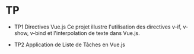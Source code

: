 # TP 
* TP1 Directives Vue.js
    Ce projet illustre l'utilisation des directives v-if, v-show, v-bind et l'interpolation de texte dans Vue.js.

* TP2 Application de Liste de Tâches en Vue.js